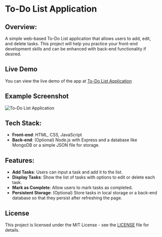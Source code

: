 # To-Do List Application

## Overview:
A simple web-based To-Do List application that allows users to add, edit, and delete tasks. This project will help you practice your front-end development skills and can be enhanced with back-end functionality if desired.

## Live Demo

You can view the live demo of the app at [To-Do List Application](https://samuelson777.github.io/To-Do-List-Application/)

## Example Screenshot
![To-Do List Application](https://github.com/user-attachments/assets/66a6115b-adc1-4af3-b3b1-f8f64a2a9357)

## Tech Stack:
- **Front-end**: HTML, CSS, JavaScript
- **Back-end**: (Optional) Node.js with Express and a database like MongoDB or a simple JSON file for storage.

## Features:
- **Add Tasks**: Users can input a task and add it to the list.
- **Display Tasks**: Show the list of tasks with options to edit or delete each task.
- **Mark as Complete**: Allow users to mark tasks as completed.
- **Persistent Storage**: (Optional) Store tasks in local storage or a back-end database so that they persist after refreshing the page.

## License
This project is licensed under the MIT License - see the [LICENSE](https://github.com/Samuelson777/To-Do-List-Application/blob/main/LICENSE) file for details.
